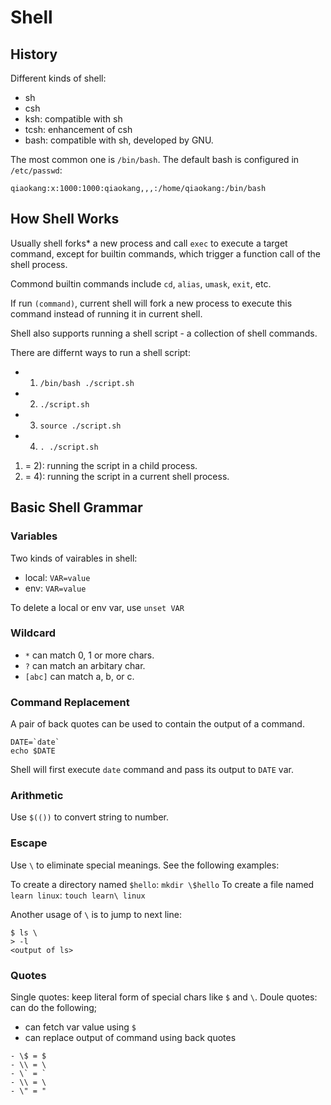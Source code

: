 # Shell

## History

Different kinds of shell:
- sh
- csh
- ksh: compatible with sh
- tcsh: enhancement of csh
- bash: compatible with sh, developed by GNU.

The most common one is `/bin/bash`. The default bash is configured in
`/etc/passwd`:

```
qiaokang:x:1000:1000:qiaokang,,,:/home/qiaokang:/bin/bash
```

## How Shell Works

Usually shell forks* a new process and call `exec` to execute a target command,
except for builtin commands, which trigger a function call of the shell process.

Commond builtin commands include `cd`, `alias`, `umask`, `exit`, etc.

If run `(command)`, current shell will fork a new process to execute this
command instead of running it in current shell.

Shell also supports running a shell script - a collection of shell commands.

There are differnt ways to run a shell script:

- 1) `/bin/bash ./script.sh`
- 2) `./script.sh`
- 3) `source ./script.sh`
- 4) `. ./script.sh`

1) = 2): running the script in a child process.
3) = 4): running the script in a current shell process.

## Basic Shell Grammar

### Variables

Two kinds of vairables in shell:
* local: `VAR=value`
* env: `VAR=value`

To delete a local or env var, use `unset VAR`

### Wildcard

- `*` can match 0, 1 or more chars.
- `?` can match an arbitary char.
- `[abc]` can match a, b, or c.

### Command Replacement

A pair of back quotes can be used to contain the output of a command.

```
DATE=`date`
echo $DATE
```

Shell will first execute `date` command and pass its output to `DATE` var.

### Arithmetic

Use `$(())` to convert string to number.

### Escape

Use `\` to eliminate special meanings.
See the following examples:

To create a directory named `$hello`: `mkdir \$hello`
To create a file named `learn linux`: `touch learn\ linux`

Another usage of `\` is to jump to next line:
```
$ ls \
> -l
<output of ls>
```

### Quotes

Single quotes: keep literal form of special chars like `$` and `\`.
Doule quotes: can do the following;
- can fetch var value using `$`
- can replace output of command using back quotes
```
- \$ = $
- \\ = \
- \` = `
- \\ = \
- \" = "
```
